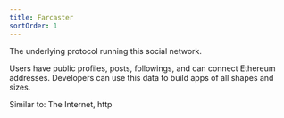 ```yaml
---
title: Farcaster
sortOrder: 1
---
```


The underlying protocol running this social network.

Users have public profiles, posts, followings, and can connect Ethereum addresses. Developers can use this data to build apps of all shapes and sizes.

Similar to: The Internet, http
